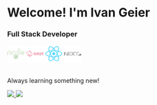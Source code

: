 <h1>Welcome! I'm Ivan Geier</h1>

<h3>Full Stack Developer</h3>

<div>
<img src="https://github.com/devicons/devicon/blob/master/icons/nodejs/nodejs-line-wordmark.svg" alt="node logo" width="40" height="40"/>
<img src="https://github.com/devicons/devicon/blob/master/icons/nestjs/nestjs-line-wordmark.svg" alt="nest logo" width="40" height="40"/>
<img src="https://github.com/devicons/devicon/blob/master/icons/react/react-original.svg" alt="react logo" width="40" height="40"/>
<img src="https://github.com/devicons/devicon/blob/master/icons/nextjs/nextjs-line-wordmark.svg" alt="next logo logo" width="40" height="40"/>
</div>
 
<br>
<p>Always learning something new!<p> 
 

<a href="mailto:vilajr.ivan@gmail.com"><img src="https://img.shields.io/badge/Gmail-D14836?style=for-the-badge&logo=gmail&logoColor=white" /> <a/>
<a href="https://www.linkedin.com/in/ivangeier/" target="_blank"><img src="https://img.shields.io/badge/LinkedIn-0077B5?style=for-the-badge&logo=linkedin&logoColor=white" /><a/>
